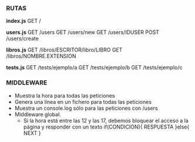 ### RUTAS

**index.js**
GET /

**users.js**
GET /users
GET /users/new
GET /users/IDUSER
POST /users/create

**libros.js**
GET /libros/ESCRITOR/libro/LIBRO
GET /libros/NOMBRE.EXTENSION

**tests.js**
GET /tests/ejemplo/a
GET /tests/ejemplo/b
GET /tests/ejemplo/c

### MIDDLEWARE

- Muestra la hora para todas las peticiones
- Genera una línea en un fichero para todas las peticiones
- Muestra un console.log sólo para las peticiones con /users
- Middleware global.
    - Si la hora está entre las 12 y las 17, debemos bloquear el acceso a la página y responder con un texto
    if(CONDICION){
        RESPUESTA
    }else{
        NEXT
    }